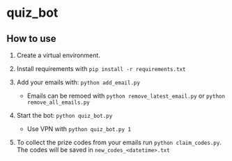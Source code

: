 # quiz_bot

## How to use

1. Create a virtual environment.

2. Install requirements with `pip install -r requirements.txt`

3. Add your emails with: `python add_email.py`

    - Emails can be remoed with `python remove_latest_email.py` or `python remove_all_emails.py`

4. Start the bot: `python quiz_bot.py`

    - Use VPN with `python quiz_bot.py 1`

5. To collect the prize codes from your emails run `python claim_codes.py`. The codes will be saved in `new_codes_<datetime>.txt`

